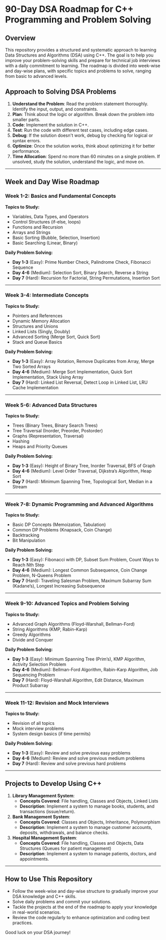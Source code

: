 # 90-Day DSA Roadmap for C++ Programming and Problem Solving

## Overview

This repository provides a structured and systematic approach to learning Data Structures and Algorithms (DSA) using C++. The goal is to help you improve your problem-solving skills and prepare for technical job interviews with a daily commitment to learning. The roadmap is divided into week-wise and day-wise plans, with specific topics and problems to solve, ranging from basic to advanced levels.

## Approach to Solving DSA Problems

1. **Understand the Problem**: Read the problem statement thoroughly. Identify the input, output, and constraints.
2. **Plan**: Think about the logic or algorithm. Break down the problem into smaller parts.
3. **Code**: Implement the solution in C++.
4. **Test**: Run the code with different test cases, including edge cases.
5. **Debug**: If the solution doesn't work, debug by checking for logical or syntax errors.
6. **Optimize**: Once the solution works, think about optimizing it for better performance.
7. **Time Allocation**: Spend no more than 60 minutes on a single problem. If unsolved, study the solution, understand the logic, and move on.

---

## Week and Day Wise Roadmap

### Week 1-2: Basics and Fundamental Concepts

**Topics to Study:**

- Variables, Data Types, and Operators
- Control Structures (if-else, loops)
- Functions and Recursion
- Arrays and Strings
- Basic Sorting (Bubble, Selection, Insertion)
- Basic Searching (Linear, Binary)

**Daily Problem Solving:**

- **Day 1-3** (Easy): Prime Number Check, Palindrome Check, Fibonacci Sequence
- **Day 4-6** (Medium): Selection Sort, Binary Search, Reverse a String
- **Day 7** (Hard): Recursion for Factorial, String Permutations, Insertion Sort

---

### Week 3-4: Intermediate Concepts

**Topics to Study:**

- Pointers and References
- Dynamic Memory Allocation
- Structures and Unions
- Linked Lists (Singly, Doubly)
- Advanced Sorting (Merge Sort, Quick Sort)
- Stack and Queue Basics

**Daily Problem Solving:**

- **Day 1-3** (Easy): Array Rotation, Remove Duplicates from Array, Merge Two Sorted Arrays
- **Day 4-6** (Medium): Merge Sort Implementation, Quick Sort Implementation, Stack Using Array
- **Day 7** (Hard): Linked List Reversal, Detect Loop in Linked List, LRU Cache Implementation

---

### Week 5-6: Advanced Data Structures

**Topics to Study:**

- Trees (Binary Trees, Binary Search Trees)
- Tree Traversal (Inorder, Preorder, Postorder)
- Graphs (Representation, Traversal)
- Hashing
- Heaps and Priority Queues

**Daily Problem Solving:**

- **Day 1-3** (Easy): Height of Binary Tree, Inorder Traversal, BFS of Graph
- **Day 4-6** (Medium): Level Order Traversal, Dijkstra’s Algorithm, Heap Sort
- **Day 7** (Hard): Minimum Spanning Tree, Topological Sort, Median in a Stream

---

### Week 7-8: Dynamic Programming and Advanced Algorithms

**Topics to Study:**

- Basic DP Concepts (Memoization, Tabulation)
- Common DP Problems (Knapsack, Coin Change)
- Backtracking
- Bit Manipulation

**Daily Problem Solving:**

- **Day 1-3** (Easy): Fibonacci with DP, Subset Sum Problem, Count Ways to Reach Nth Step
- **Day 4-6** (Medium): Longest Common Subsequence, Coin Change Problem, N-Queens Problem
- **Day 7** (Hard): Traveling Salesman Problem, Maximum Subarray Sum (Kadane’s), Longest Increasing Subsequence

---

### Week 9-10: Advanced Topics and Problem Solving

**Topics to Study:**

- Advanced Graph Algorithms (Floyd-Warshall, Bellman-Ford)
- String Algorithms (KMP, Rabin-Karp)
- Greedy Algorithms
- Divide and Conquer

**Daily Problem Solving:**

- **Day 1-3** (Easy): Minimum Spanning Tree (Prim’s), KMP Algorithm, Activity Selection Problem
- **Day 4-6** (Medium): Bellman-Ford Algorithm, Rabin-Karp Algorithm, Job Sequencing Problem
- **Day 7** (Hard): Floyd-Warshall Algorithm, Edit Distance, Maximum Product Subarray

---

### Week 11-12: Revision and Mock Interviews

**Topics to Study:**

- Revision of all topics
- Mock interview problems
- System design basics (if time permits)

**Daily Problem Solving:**

- **Day 1-3** (Easy): Review and solve previous easy problems
- **Day 4-6** (Medium): Review and solve previous medium problems
- **Day 7** (Hard): Review and solve previous hard problems

---

## Projects to Develop Using C++

1. **Library Management System**:
   - **Concepts Covered**: File handling, Classes and Objects, Linked Lists
   - **Description**: Implement a system to manage books, students, and transactions (issue/return).
2. **Bank Management System**:
   - **Concepts Covered**: Classes and Objects, Inheritance, Polymorphism
   - **Description**: Implement a system to manage customer accounts, deposits, withdrawals, and balance checks.
3. **Hospital Management System**:
   - **Concepts Covered**: File handling, Classes and Objects, Data Structures (Queues for patient management)
   - **Description**: Implement a system to manage patients, doctors, and appointments.

---

## How to Use This Repository

- Follow the week-wise and day-wise structure to gradually improve your DSA knowledge and C++ skills.
- Solve daily problems and commit your solutions.
- Tackle the projects at the end of the roadmap to apply your knowledge in real-world scenarios.
- Review the code regularly to enhance optimization and coding best practices.

Good luck on your DSA journey!
